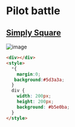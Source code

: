 # Pilot battle

## [Simply Square](https://cssbattle.dev/play/1)

![image](https://github.com/chavikothari2711/CSS-Battle-solution/assets/61689704/05ecb72c-feb1-4a65-9cea-cd73b27cc6e4)

```html
<div></div>
<style>
  *{
    margin:0;
   background:#5d3a3a;   
  }
  div {
    width: 200px;
    height: 200px;
    background: #b5e0ba;
  }
</style>
```
